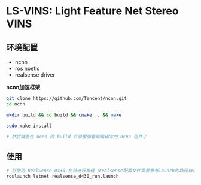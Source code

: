 # LS-VINS: Light Feature Net Stereo VINS 

## 环境配置

- ncnn
- ros noetic
- realsense driver

**ncnn加速框架**
```bash
git clone https://github.com/Tencent/ncnn.git
cd ncnn

mkdir build && cd build && cmake .. && make

sudo make install

# 然后就能在 ncnn 的 build 目录里面看到编译完的 ncnn 组件了
```

## 使用
```bash
# 将使用 RealSense D430 左目进行推理（realsense配置文件需要参考launch的路径自己写一下）
roslaunch letnet realsense_d430_run.launch

```
